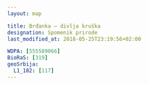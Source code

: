 ```yaml
---
layout: map

title: Brđanka – divlja kruška
designation: Spomenik prirode
last_modified_at: 2018-05-25T23:19:56+02:00

WDPA: [555589066]
BioRaS: [319]
geoSrbija:
  L1_182: [117]
---
```

